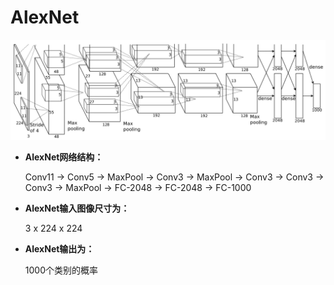 # AlexNet

![AlexNet网络结构](img/AlexNet.png)

- **AlexNet网络结构：**

  Conv11 -> Conv5 -> MaxPool -> Conv3 -> MaxPool -> Conv3 -> Conv3 -> Conv3 -> MaxPool -> FC-2048 -> FC-2048 -> FC-1000

- **AlexNet输入图像尺寸为：** 

  3 x 224 x 224

- **AlexNet输出为：** 

  1000个类别的概率

